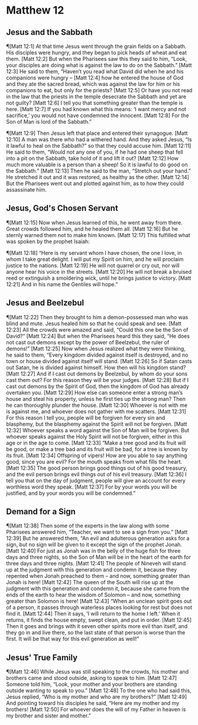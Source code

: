 # Matthew 12

## Jesus and the Sabbath
¶[Matt 12:1] At that time Jesus went through the grain fields on a Sabbath. His disciples were hungry, and they began to pick heads of wheat and eat them.
[Matt 12:2] But when the Pharisees saw this they said to him, “Look, your disciples are doing what is against the law to do on the Sabbath.”
[Matt 12:3] He said to them, “Haven’t you read what David did when he and his companions were hungry –
[Matt 12:4] how he entered the house of God and they ate the sacred bread, which was against the law for him or his companions to eat, but only for the priests?
[Matt 12:5] Or have you not read in the law that the priests in the temple desecrate the Sabbath and yet are not guilty?
[Matt 12:6] I tell you that something greater than the temple is here.
[Matt 12:7] If you had known what this means: ‘I want mercy and not sacrifice,’ you would not have condemned the innocent.
[Matt 12:8] For the Son of Man is lord of the Sabbath.”

¶[Matt 12:9] Then Jesus left that place and entered their synagogue.
[Matt 12:10] A man was there who had a withered hand. And they asked Jesus, “Is it lawful to heal on the Sabbath?” so that they could accuse him.
[Matt 12:11] He said to them, “Would not any one of you, if he had one sheep that fell into a pit on the Sabbath, take hold of it and lift it out?
[Matt 12:12] How much more valuable is a person than a sheep! So it is lawful to do good on the Sabbath.”
[Matt 12:13] Then he said to the man, “Stretch out your hand.” He stretched it out and it was restored, as healthy as the other.
[Matt 12:14] But the Pharisees went out and plotted against him, as to how they could assassinate him.

## Jesus, God's Chosen Servant
¶[Matt 12:15] Now when Jesus learned of this, he went away from there. Great crowds followed him, and he healed them all.
[Matt 12:16] But he sternly warned them not to make him known.
[Matt 12:17] This fulfilled what was spoken by the prophet Isaiah:

¶[Matt 12:18] “Here is my servant whom I have chosen, the one I love, in whom I take great delight. I will put my Spirit on him, and he will proclaim justice to the nations.
[Matt 12:19] He will not quarrel or cry out, nor will anyone hear his voice in the streets.
[Matt 12:20] He will not break a bruised reed or extinguish a smoldering wick, until he brings justice to victory.
[Matt 12:21] And in his name the Gentiles will hope.”

## Jesus and Beelzebul
¶[Matt 12:22] Then they brought to him a demon-possessed man who was blind and mute. Jesus healed him so that he could speak and see.
[Matt 12:23] All the crowds were amazed and said, “Could this one be the Son of David?”
[Matt 12:24] But when the Pharisees heard this they said, “He does not cast out demons except by the power of Beelzebul, the ruler of demons!”
[Matt 12:25] Now when Jesus realized what they were thinking, he said to them, “Every kingdom divided against itself is destroyed, and no town or house divided against itself will stand.
[Matt 12:26] So if Satan casts out Satan, he is divided against himself. How then will his kingdom stand?
[Matt 12:27] And if I cast out demons by Beelzebul, by whom do your sons cast them out? For this reason they will be your judges.
[Matt 12:28] But if I cast out demons by the Spirit of God, then the kingdom of God has already overtaken you.
[Matt 12:29] How else can someone enter a strong man’s house and steal his property, unless he first ties up the strong man? Then he can thoroughly plunder the house.
[Matt 12:30] Whoever is not with me is against me, and whoever does not gather with me scatters.
[Matt 12:31] For this reason I tell you, people will be forgiven for every sin and blasphemy, but the blasphemy against the Spirit will not be forgiven.
[Matt 12:32] Whoever speaks a word against the Son of Man will be forgiven. But whoever speaks against the Holy Spirit will not be forgiven, either in this age or in the age to come.
[Matt 12:33] “Make a tree good and its fruit will be good, or make a tree bad and its fruit will be bad, for a tree is known by its fruit.
[Matt 12:34] Offspring of vipers! How are you able to say anything good, since you are evil? For the mouth speaks from what fills the heart.
[Matt 12:35] The good person brings good things out of his good treasury, and the evil person brings evil things out of his evil treasury.
[Matt 12:36] I tell you that on the day of judgment, people will give an account for every worthless word they speak.
[Matt 12:37] For by your words you will be justified, and by your words you will be condemned.”

## Demand for a Sign
¶[Matt 12:38] Then some of the experts in the law along with some Pharisees answered him, “Teacher, we want to see a sign from you.”
[Matt 12:39] But he answered them, “An evil and adulterous generation asks for a sign, but no sign will be given to it except the sign of the prophet Jonah.
[Matt 12:40] For just as Jonah was in the belly of the huge fish for three days and three nights, so the Son of Man will be in the heart of the earth for three days and three nights.
[Matt 12:41] The people of Nineveh will stand up at the judgment with this generation and condemn it, because they repented when Jonah preached to them – and now, something greater than Jonah is here!
[Matt 12:42] The queen of the South will rise up at the judgment with this generation and condemn it, because she came from the ends of the earth to hear the wisdom of Solomon – and now, something greater than Solomon is here!
[Matt 12:43] “When an unclean spirit goes out of a person, it passes through waterless places looking for rest but does not find it.
[Matt 12:44] Then it says, ‘I will return to the home I left.’ When it returns, it finds the house empty, swept clean, and put in order.
[Matt 12:45] Then it goes and brings with it seven other spirits more evil than itself, and they go in and live there, so the last state of that person is worse than the first. It will be that way for this evil generation as well!”

## Jesus' True Family
¶[Matt 12:46] While Jesus was still speaking to the crowds, his mother and brothers came and stood outside, asking to speak to him.
[Matt 12:47] Someone told him, “Look, your mother and your brothers are standing outside wanting to speak to you.”
[Matt 12:48] To the one who had said this, Jesus replied, “Who is my mother and who are my brothers?”
[Matt 12:49] And pointing toward his disciples he said, “Here are my mother and my brothers!
[Matt 12:50] For whoever does the will of my Father in heaven is my brother and sister and mother.”
